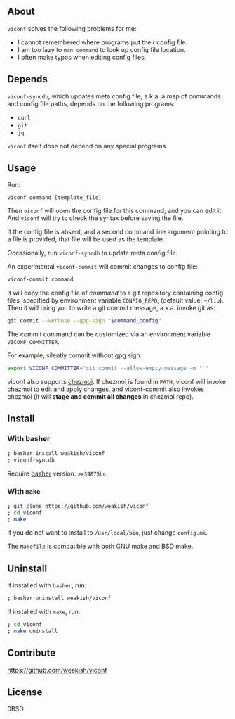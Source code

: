 About
-----

`viconf` solves the following problems for me:

- I cannot remembered where programs put their config file.
- I am too lazy to `man command` to look up config file location.
- I often make typos when editing config files.

Depends
--------

`viconf-syncdb`, which updates meta config file,
a.k.a. a map of commands and config file paths,
depends on the following programs:

- `curl`
- `git`
- `jq`

`viconf` itself dose not depend on any special programs.


Usage
-----

Run:

    viconf command [template_file]

Then `viconf` will open the config file for this command, and you can edit it.
And `viconf` will try to check the syntax before saving the file.

If the config file is absent,
and a second command line argument pointing to a file is provided,
that file will be used as the template.

Occasionally, run `viconf-syncdb` to update meta config file.

An experimental `viconf-commit` will commit changes to config file:

```sh
viconf-commit command
```

It will copy the config file of *command* to a git repository
containing config files, specified by environment variable `CONFIG_REPO`,
(default value: `~/lib`).
Then it will bring you to write a git commit message,
a.k.a. invoke git as:

```sh
git commit --verbose --gpg-sign "$command_config"
```

The commit command can be customized via an environment variable
`VICONF_COMMITTER`.

For example, silently commit without gpg sign:

```sh
export VICONF_COMMITTER="git commit --allow-empty-message -m ''"
```

viconf also supports [chezmoi].
If chezmoi is found in `PATH`, viconf will invoke chezmoi to edit and apply changes,
and viconf-commit also invokes chezmoi (it will **stage and commit all changes** in chezmoi repo).

[chezmoi]: https://github.com/twpayne/chezmoi/

Install
--------

### With basher

```sh
; basher install weakish/viconf
; viconf-syncdb
```

Require [basher][] version: `>=39875bc`.

[basher]: https://github.com/basherpm/basher

### With `make`

```sh
; git clone https://github.com/weakish/viconf
; cd viconf
; make
```
If you do not want to install to `/usr/local/bin`, just change `config.mk`.

The `Makefile` is compatible with both GNU make and BSD make.

Uninstall
---------

If installed with `basher`, run:

```sh
; basher uninstall weakish/viconf
```

If installed with `make`, run:

```sh
; cd viconf
; make uninstall
```

Contribute
-----------

https://github.com/weakish/viconf

License
--------

0BSD
